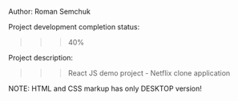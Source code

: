 Author: Roman Semchuk

Project development completion status:
>>> 40%

Project description:
>>> React JS demo project - Netflix clone application

NOTE: HTML and CSS markup has only DESKTOP version!
